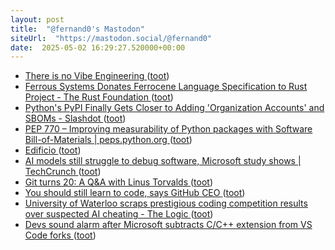 ```yaml
---
layout: post
title:  "@fernand0's Mastodon"
siteUrl:  "https://mastodon.social/@fernand0"
date:  2025-05-02 16:29:27.520000+00:00
---
```

*  [There is no Vibe Engineering ](https://serce.me/posts/2025-31-03-there-is-no-vibe-engineerin) ([toot](https://mastodon.social/@fernand0/114439183892589554))
*  [Ferrous Systems Donates Ferrocene Language Specification to Rust Project - The Rust Foundation ](https://rustfoundation.org/media/ferrous-systems-donates-ferrocene-language-specification-to-rust-project) ([toot](https://mastodon.social/@fernand0/114438845362129963))
*  [Python's PyPI Finally Gets Closer to Adding 'Organization Accounts' and SBOMs - Slashdot ](https://developers.slashdot.org/story/25/04/05/0515241/pythons-pypi-finally-gets-closer-to-adding-organization-accounts-and-sbom) ([toot](https://mastodon.social/@fernand0/114438764580086824))
*  [PEP 770 – Improving measurability of Python packages with Software Bill-of-Materials \| peps.python.org ](https://peps.python.org/pep-0770) ([toot](https://mastodon.social/@fernand0/114438407912133709))
*  [Edificio ](https://www.flickr.com/photos/fernand0/54462744332) ([toot](https://mastodon.social/@fernand0/114438301980359832))
*  [AI models still struggle to debug software, Microsoft study shows \| TechCrunch ](https://techcrunch.com/2025/04/10/ai-models-still-struggle-to-debug-software-microsoft-study-shows) ([toot](https://mastodon.social/@fernand0/114438183420918837))
*  [Git turns 20: A Q&A with Linus Torvalds ](https://github.blog/open-source/git/git-turns-20-a-qa-with-linus-torvalds/?ref=news.itsfoss.co) ([toot](https://mastodon.social/@fernand0/114437934060601014))
*  [You should still learn to code, says GitHub CEO ](https://www.businessinsider.com/github-ceo-learn-to-code-debate-ai-advice-2025-) ([toot](https://mastodon.social/@fernand0/114437762073582651))
*  [University of Waterloo scraps prestigious coding competition results over suspected AI cheating - The Logic ](https://thelogic.co/news/waterloo-university-coding-competition-ai-cheating) ([toot](https://mastodon.social/@fernand0/114437610893582872))
*  [Devs sound alarm after Microsoft subtracts C/C++ extension from VS Code forks ](https://www.theregister.com/2025/04/24/microsoft_vs_code_subtracts_cc_extension) ([toot](https://mastodon.social/@fernand0/114437214518914223))
